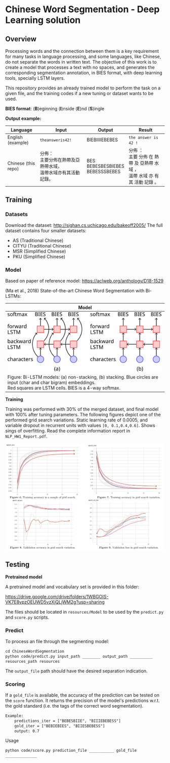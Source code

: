 # Chinese Word Segmentation -  Deep Learning solution

## Overview

Processing words and the connection between them is a key requirement for many tasks in language processing, and some languages, like Chinese, do not separate the words in written text. The objective of this work is to create a model that processes a text with no spaces, and generates the corresponding segmentation annotation, in BIES format, with deep learning tools, specially LSTM layers.

This repository provides an already trained model to perform the task on a given file, and the training codes if a new tuning or dataset wants to be used. 

**BIES format**: (**B**)eginning (**I**)nside (**E**)nd (**S**)ingle

**Output example:**

| Language            | Input                                                        | Output                                  | Result                                                       |
| ------------------- | ------------------------------------------------------------ | --------------------------------------- | ------------------------------------------------------------ |
| English (example)   | `theansweris42!`                                             | BIEBIIIIEBEBES                          | `the answer is 42 !`                                         |
| Chinese (this repo) | 分佈：<br/>主要分佈在熱帶及亞熱帶水域，<br/>溫帶水域亦有其活動記錄。 | BES<br/>BEBESBESBIEBES<br/>BEBESSSBEBES | 分佈 ：<br/>主要 分佈 在 熱帶 及 亞熱帶 水域 ，<br/>溫帶 水域 亦 有 其 活動 記錄 。 |

## Training

### Datasets 

Download the dataset: http://sighan.cs.uchicago.edu/bakeoff2005/
The full dataset contains four smaller datasets:

* AS (Traditional Chinese)
* CITYU (Traditional Chinese)
* MSR (Simplified Chinese)
* PKU (Simplified Chinese)

### Model

Based on paper of reference model: https://aclweb.org/anthology/D18-1529

(Ma et al., 2018) State-of-the-art Chinese Word Segmentation with Bi-LSTMs:

| Model                                                        |
| ------------------------------------------------------------ |
| <img src="media/model.svg" alt="model" style="zoom: 500%;" /> |
| Figure: Bi-LSTM models: (a) non-stacking, (b) stacking. Blue circles are input (char and char bigram) embeddings. <br />Red squares are LSTM cells. BIES is a 4-way softmax. |

**Training**

Training was performed with 30% of the merged dataset, and final model with 100% after tuning parameters. The following figures depict one of the performed grid search variations. Static learning rate of 0.0005, and variable dropout in recurrent units with values `[0, 0.1,0.4,0.6]`. Shows sings of overfitting. Read the complete information report in `NLP_HW1_Report.pdf`.

![image-20210110164259523](media/image-trainings.png)

## Testing

**Pretrained model**


A pretrained model and vocabulary set is provided in this folder:

https://drive.google.com/drive/folders/1WBGOIS-VK7E8vpzOEUWD5vzXjQLjWM2g?usp=sharing

The files should be located in `resources/Model` to be used by the `predict.py` and `score.py` scripts.

### Predict

To process an file through the segmenting model:

```
cd ChineseWordSegmentation
python code/predict.py input_path ________ output_path __________ resources_path resources
```

The `output_file` path should have the desired separation indication. 

### Scoring

If a `gold_file` is available, the accuracy of the prediction can be tested on the `score` function. It returns the precision of the model's predictions w.r.t. the gold standard (i.e. the tags of the correct word segmentation).

```
Example:
    predictions_iter = ["BEBESBIIE", "BIIIEBEBESS"]
    gold_iter = ["BEBIEBIES", "BIIESBEBESS"]
    output: 0.7
```

Usage

````
python code/score.py prediction_file ___________ gold_file ______________
````

